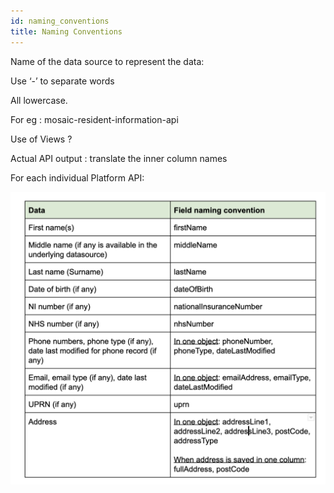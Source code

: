 ```yaml
---
id: naming_conventions
title: Naming Conventions
---
```



Name of the data source to represent the data:

Use ‘-’ to separate words

All lowercase.

For eg : mosaic-resident-information-api



Use of Views ?

Actual API output : translate the inner column names


For each individual Platform API:



![alt text](./doc-images/naming_conventions.png)
